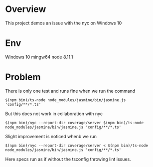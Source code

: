# Overview 
This project demos an issue with the nyc on Windows 10

# Env
Windows 10 mingw64
node 8.11.1

# Problem

There is only one test and runs fine when we run the command
```
$(npm bin)/ts-node node_modules/jasmine/bin/jasmine.js 'config/**/*.ts'
```

But this does not work in collaboration with nyc
```
$(npm bin)/nyc --report-dir coverage/server $(npm bin)/ts-node node_modules/jasmine/bin/jasmine.js 'config/**/*.ts'
```

Slight improvement is noticed whenb we run 

```
$(npm bin)/nyc --report-dir coverage/server < $(npm bin)/ts-node node_modules/jasmine/bin/jasmine.js 'config/**/*.ts'
```

Here specs run as if without the tsconfig throwing lint issues.